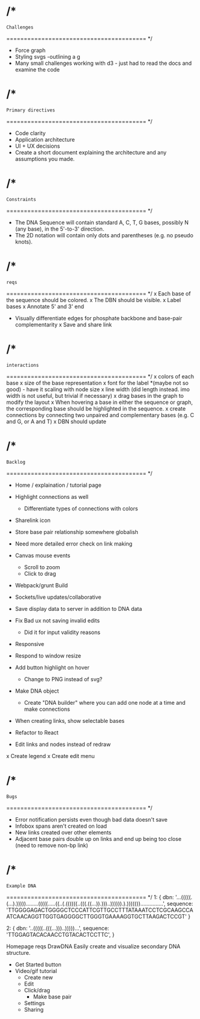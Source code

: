 /*
========================================
    Challenges
========================================
 */
- Force graph
- Styling svgs
  -outlining a g
- Many small challenges working with d3 - just had to read the docs and examine the code

/*
========================================
    Primary directives
========================================
 */
- Code clarity
- Application architecture
- UI + UX decisions
- Create a short document explaining the architecture and any assumptions you made.

/*
========================================
    Constraints
========================================
 */
- The DNA Sequence will contain standard A, C, T, G bases, possibly N (any base), in the 5'-to-3' direction.
- The 2D notation will contain only dots and parentheses (e.g. no pseudo knots).

/*
========================================
    reqs
========================================
 */
x Each base of the sequence should be colored.
x The DBN should be visible.
x Label bases
x Annotate 5' and 3' end
- Visually differentiate edges for phosphate backbone and base-pair complementarity
x Save and share link

/*
========================================
    interactions
========================================
 */
x colors of each base
x size of the base representation
x font for the label *(maybe not so good) - have it scaling with node size
x line width (did length instead. imo width is not useful, but trivial if necessary)
x drag bases in the graph to modify the layout
x When hovering a base in either the sequence or graph, the corresponding base should be highlighted in the sequence.
x create connections by connecting two unpaired and complementary bases (e.g. C and G, or A and T)
  x DBN should update


/*
========================================
    Backlog
========================================
 */
- Home / explaination / tutorial page
- Highlight connections as well
  - Differentiate types of connections with colors
- Sharelink icon
- Store base pair relationship somewhere globalish
- Need more detailed error check on link making

- Canvas mouse events
  - Scroll to zoom
  - Click to drag
- Webpack/grunt Build
- Sockets/live updates/collaborative
- Save display data to server in addition to DNA data
- Fix Bad ux not saving invalid edits
  - Did it for input validity reasons
- Responsive
- Respond to window resize
- Add button highlight on hover
  - Change to PNG instead of svg?
- Make DNA object
  - Create "DNA builder" where you can add one node at a time and make connections
- When creating links, show selectable bases
- Refactor to React
- Edit links and nodes instead of redraw

x Create legend
x Create edit menu

/*
========================================
    Bugs
========================================
 */
- Error notification persists even though bad data doesn't save
- Infobox spans aren't created on load
- New links created over other elements
- Adjacent base pairs double up on links and end up being too close (need to remove non-bp link)

/*
========================================
    Example DNA
========================================
 */
1: {
  dbn: '...(((((.(...).)))))........(((((.....((..(.((((((..(((.((...)).)))..)))))).).)))))))...............',
  sequence: 'TTGGGGAGACTGGGGCTCCCATTCGTTGCCTTTATAAATCCTCGCAAGCCAATCAACAGGTTGGTGAGGGGCTTGGGTGAAAAGGTGCTTAAGACTCCGT'
}

2: {
  dbn: '..(((((..(((...)))..)))))...',
  sequence: 'TTGGAGTACACAACCTGTACACTCCTTC',
}


Homepage reqs
DrawDNA
Easily create and visualize secondary DNA structure.

- Get Started button
- Video/gif tutorial
  - Create new
  - Edit
  - Click/drag
    - Make base pair
  - Settings
  - Sharing
